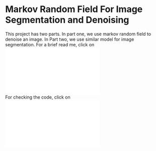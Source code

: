 # Markov Random Field For Image Segmentation and Denoising
This project has two parts. In part one, we use markov random field to denoise an image. In Part two, we use similar model for image segmentation. 
For a brief read me, click on ![READ ME](README/README.md) <br>
For checking the code, click on ![READ ME](Codes/README.md)




